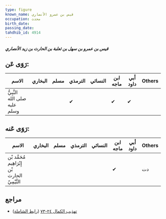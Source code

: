 ```yaml
---
type: figure
known_name: قيس بن عمرو الأنصاري
occupation: محدث
birth_date:
passing_date:
tahdhib_id: 4914
---
```

##### قيس بن عمرو بن سهل بن ثعلبة بن الحارث بن زيد الأنصاري

## رَوَى عَن:
| الاسم                         | البخاري | مسلم | الترمذي | النسائي | ابن ماجه | أبي داود | Others |
| ----------------------------- | ------- | ---- | ------- | ------- | -------- | -------- | ------ |
| النَّبِيُّ صلى الله عليه وسلم |         |      | ✔       |         | ✔        | ✔        |        |
## رَوَى عَنه:
| الاسم                                           | البخاري | مسلم | الترمذي | النسائي | ابن ماجه | أبي داود | Others |
| ----------------------------------------------- | ------- | ---- | ------- | ------- | -------- | -------- | ------ |
| مُحَمَّد بْن إِبْرَاهِيم بْن الحارث التَّيْمِيّ |         |      |         |         | ✔        |          | دت     |
## مراجع
- [تهذيب الكمال ٢٤-٧٣](obsidian://open?vault=Tahdhib-al-Kamal&file=Figures/٤٩١٤-قيس%20بن%20عمرو%20بن%20سهل%20بن%20ثعلبة%20بن%20الحارث%20بن%20زيد%20الأنصاري) ([رابط الشاملة](https://shamela.ws/book/3722/12585))